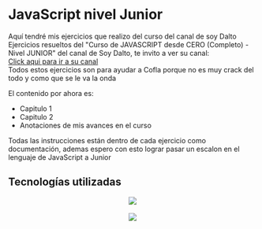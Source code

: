 # JavaScript nivel Junior

Aquí tendré mis ejercicios que realizo del curso del canal de soy Dalto 
Ejercicios resueltos del "Curso de JAVASCRIPT desde CERO (Completo) - Nivel JUNIOR" del canal de Soy Dalto, te invito a ver su canal:<br>
<a href="https://www.youtube.com/@soydalto" Target="_blank">Click aqui para ir a su canal</a>
<br>
Todos estos ejercicios son para ayudar a Cofla porque no es muy crack del todo y como que se le va la onda

El contenido por ahora es: <br>

 - Capitulo 1
 - Capitulo 2
 - Anotaciones de mis avances en el curso

Todas las instrucciones están dentro de cada ejercicio como documentación, ademas espero con esto lograr pasar un escalon en el lenguaje de JavaScript a Junior

## Tecnologías utilizadas
<p align="center">
    <img src="https://skillicons.dev/icons?i=js,html"/>
  
  
  
  <br>
  <br>
  <img src="https://img.shields.io/badge/STATUS-En proceso-yellow"/>
 
</p>

